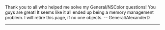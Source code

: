 Thank you to all who helped me solve my General/NSColor questions!  You guys are great!  It seems like it all ended up being a memory management problem.  I will retire this page, if no one objects. -- General/AlexanderD

----
